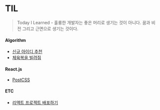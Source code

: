 # TIL

> Today I Learned - 훌륭한 개발자는 좋은 머리로 생기는 것이 아니다. 꿈과 비전 그리고 근면으로 생기는 것이다.

#### Algorithm

- [신규 아이디 추천](https://github.com/ByungyeonKim/TIL/blob/main/Algorithm/new-id.md)
- [체육복을 빌려줘](https://github.com/ByungyeonKim/TIL/blob/main/Algorithm/gym-clothes.md)

#### React.js

- [PostCSS](https://github.com/ByungyeonKim/TIL/blob/main/React.js/post-css.md)

#### ETC

- [리액트 프로젝트 배포하기](https://github.com/ByungyeonKim/TIL/blob/main/ETC/react-deployment.md)
